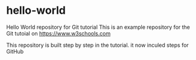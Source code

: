 # hello-world
Hello World repository for Git tutorial
This is an example repository for the Git tutoial on https://www.w3schools.com

This repository is built step by step in the tutorial.
it now inculed steps for GitHub
